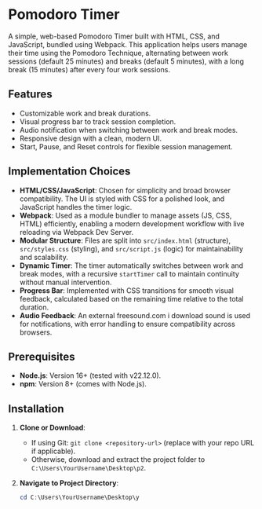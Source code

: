 # Pomodoro Timer

A simple, web-based Pomodoro Timer built with HTML, CSS, and JavaScript, bundled using Webpack. This application helps users manage their time using the Pomodoro Technique, alternating between work sessions (default 25 minutes) and breaks (default 5 minutes), with a long break (15 minutes) after every four work sessions.

## Features
- Customizable work and break durations.
- Visual progress bar to track session completion.
- Audio notification when switching between work and break modes.
- Responsive design with a clean, modern UI.
- Start, Pause, and Reset controls for flexible session management.

## Implementation Choices
- **HTML/CSS/JavaScript**: Chosen for simplicity and broad browser compatibility. The UI is styled with CSS for a polished look, and JavaScript handles the timer logic.
- **Webpack**: Used as a module bundler to manage assets (JS, CSS, HTML) efficiently, enabling a modern development workflow with live reloading via Webpack Dev Server.
- **Modular Structure**: Files are split into `src/index.html` (structure), `src/styles.css` (styling), and `src/script.js` (logic) for maintainability and scalability.
- **Dynamic Timer**: The timer automatically switches between work and break modes, with a recursive `startTimer` call to maintain continuity without manual intervention.
- **Progress Bar**: Implemented with CSS transitions for smooth visual feedback, calculated based on the remaining time relative to the total duration.
- **Audio Feedback**: An external freesound.com i download sound  is used for notifications, with error handling to ensure compatibility across browsers.

## Prerequisites
- **Node.js**: Version 16+ (tested with v22.12.0).
- **npm**: Version 8+ (comes with Node.js).

## Installation
1. **Clone or Download**:
   - If using Git: `git clone <repository-url>` (replace with your repo URL if applicable).
   - Otherwise, download and extract the project folder to `C:\Users\YourUsername\Desktop\p2`.

2. **Navigate to Project Directory**:
   ```powershell
   cd C:\Users\YourUsername\Desktop\y